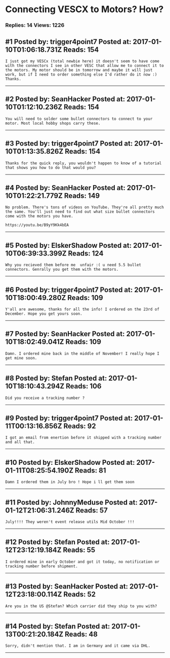 # Connecting VESCX to Motors? How?

### Replies: 14 Views: 1226

## \#1 Posted by: trigger4point7 Posted at: 2017-01-10T01:06:18.731Z Reads: 154

```
I just got my VESCx (total newbie here) it doesn't seem to have come with the connectors I see in other VESC that allow me to connect it to the motors. My motor should be in tomorrow and maybe it will just work, but if I need to order something else I'd rather do it now :) Thanks.
```

---
## \#2 Posted by: SeanHacker Posted at: 2017-01-10T01:12:10.236Z Reads: 154

```
You will need to solder some bullet connectors to connect to your motor. Most local hobby shops carry these.
```

---
## \#3 Posted by: trigger4point7 Posted at: 2017-01-10T01:13:35.826Z Reads: 154

```
Thanks for the quick reply, you wouldn't happen to know of a tutorial that shows you how to do that would you?
```

---
## \#4 Posted by: SeanHacker Posted at: 2017-01-10T01:22:21.779Z Reads: 149

```
No problem. There's tons of videos on YouTube. They're all pretty much the same. You'll just need to find out what size bullet connectors come with the motors you have. 

https://youtu.be/B9yY9Kk4bEA
```

---
## \#5 Posted by: ElskerShadow Posted at: 2017-01-10T06:39:33.399Z Reads: 124

```
Why you recieved them before me  unfair :( u need 5.5 bullet connectors. Genrally you get them with the motors.
```

---
## \#6 Posted by: trigger4point7 Posted at: 2017-01-10T18:00:49.280Z Reads: 109

```
Y'all are awesome, thanks for all the info! I ordered on the 23rd of December. Hope you get yours soon.
```

---
## \#7 Posted by: SeanHacker Posted at: 2017-01-10T18:02:49.041Z Reads: 109

```
Damn. I ordered mine back in the middle of November! I really hope I get mine soon.
```

---
## \#8 Posted by: Stefan Posted at: 2017-01-10T18:10:43.294Z Reads: 106

```
Did you receive a tracking number ?
```

---
## \#9 Posted by: trigger4point7 Posted at: 2017-01-11T00:13:16.856Z Reads: 92

```
I got an email from enertion before it shipped with a tracking number and all that.
```

---
## \#10 Posted by: ElskerShadow Posted at: 2017-01-11T08:25:54.190Z Reads: 81

```
Damn I ordered them in July bro ! Hope i ll get them soon
```

---
## \#11 Posted by: JohnnyMeduse Posted at: 2017-01-12T21:06:31.246Z Reads: 57

```
July!!!! They weren't event release utils Mid October !!!
```

---
## \#12 Posted by: Stefan Posted at: 2017-01-12T23:12:19.184Z Reads: 55

```
I ordered mine in early October and got it today, no notification or tracking number before shipment.
```

---
## \#13 Posted by: SeanHacker Posted at: 2017-01-12T23:18:00.114Z Reads: 52

```
Are you in the US @Stefan? Which carrier did they ship to you with?
```

---
## \#14 Posted by: Stefan Posted at: 2017-01-13T00:21:20.184Z Reads: 48

```
Sorry, didn't mention that. I am in Germany and it came via DHL.
```

---
